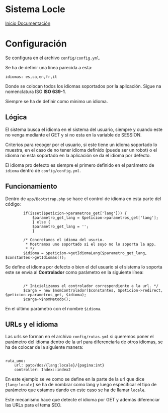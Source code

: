 Sistema Locle
=============

[Inicio Documentación][1] 

# Configuración

Se configura en el archivo `config/config.yml`.

Se ha de definir una linea parecida a esta:

```
idiomas: es,ca,en,fr,it

```

Donde se colocan todos los idiomas soportados por la aplicación. Sigue na nomenclatura ISO **ISO 639-1**.

Siempre se ha de definir como mínimo un idioma.



## Lógica

El sistema busca el idioma en el sistema del usuario, siempre y cuando este no venga mediante el GET y si no esta en la variable de SESSION.

Criterios para recoger por el usuario, si este tiene un idioma soportado lo muestra, en el caso de no tener idioma definido (puede ser un robot) o el idioma no esta soportado en la aplicación se da el idioma por defecto.

El idioma pro defecto es siempre el primero definido en el parámetro de `idioma` dentro de `config/config.yml`.



## Funcionamiento

Dentro de `app/Bootstrap.php` se hace el control de idioma en esta parte del código:

```
		if(isset($peticion->parametros_get['lang'])) {
			$parametro_get_lang = $peticion->parametros_get['lang']; 
			} else {
			$parametro_get_lang = '';	
			}
		
		/* Concretamos el idioma del usurio. 
		 * Mostramos uno soportado si el suyo no lo soporta la app.
		 * */
		$idioma = $peticion->getIdiomaLang($parametro_get_lang, $constantes->getIdiomas());

```

Se define el idioma por defecto o bien el del usuario si el sistema lo soporta este se envía al **Controlador** como parámetro en la siguiente línea:

```

		/* Inicializamos el controlador correspondiente a la url. */
		$carga = new $nomControlador($constantes, $peticion->redirect, $peticion->parametros_get, $idioma);
		$carga->$nomMetodo();

```

En el último parámetro con el nombre `$idioma`.



## URLs y el idioma

Las urls se forman en el archivo `config/rutas.yml` si queremos poner el parámetro del idioma dentro de la url para diferenciarla de otros idiomas, se ha de colocar 
de la siguiente manera:

```

ruta_uno:
    url: pato/dos/{lang:locale}/{pagina:int}
    controller: Index::index2

```


En este ejemplo se ve como se define en la parte de la url que dice `{lang:locale}` se ha de nombrar como lang y luego especificar el tipo de parámetro que estamos dando en este caso se ha de llamar `locale`.

Este mecanismo hace que detecte el idioma por GET y además diferenciar las URLs para el tema SEO.


[1]:  Inicio_Documentacion.md
